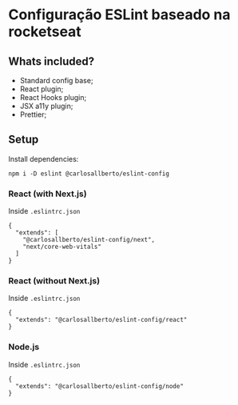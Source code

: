# Configuração ESLint baseado na rocketseat

## Whats included?

- Standard config base;
- React plugin;
- React Hooks plugin;
- JSX a11y plugin;
- Prettier;

## Setup
Install dependencies:
```
npm i -D eslint @carlosallberto/eslint-config
```

### React (with Next.js)

Inside `.eslintrc.json`
```
{
  "extends": [
    "@carlosallberto/eslint-config/next", 
    "next/core-web-vitals"
  ]
}
```

### React (without Next.js)

Inside `.eslintrc.json`
```
{
  "extends": "@carlosallberto/eslint-config/react"
}
```

### Node.js

Inside `.eslintrc.json`
```
{
  "extends": "@carlosallberto/eslint-config/node"
}
```
